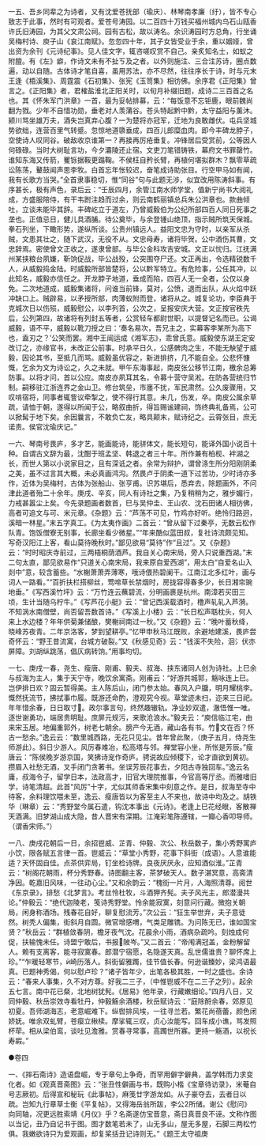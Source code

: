 <!-- { "loadSidebar": true } -->
一五、吾乡同辈之为诗者，又有沈爱苍抚部（瑜庆）、林琴南孝廉（纡），皆不专心致志于此事，然时有可观者。爱苍号涛园。以二百四十万钱买福州城内乌石山瓯香许氏旧涛园，为其父文肃公祠。园有古松，故以涛名。余识涛园时方总角，行坐诵吴梅村诗、庾子山《哀江南赋》。忽忽四十年，其子女皆受业于余，重以姻娅，曾出资为余刊《元诗纪事》。见人佳文字，辄咨嗟叹赏不自己。亲炙知名士，如蚁之附膻。有《左》癖，作诗文未有不扯ㄎ及之者。以外则施注、三合注苏诗，圈点数遍，动以自随。古体诗才笔自喜，虽用苏法，亦不尽然，往往序长于诗，时与元末王逢《梧溪集》、周霆震《石初集》、张宪《玉笥集》相彷佛。余序君《正阳集》曾言之。《正阳集》者，君榷盐淮北正阳关时，以旬月补缀旧题，成诗二三百首之名也。其《怀朱军门洪章》一首，最为妥帖排募，云：“每饭意不忘钜鹿，眼前魏尚翻为戮。少年不自惜功勋，垂老对人羡蒲谷。苍头特起黔中黔，太守益阳与薰沐。颍川骂坐雄万夫，酒失岂真弃心腹？一为楚将亦冠军，迁地为良敢雌伏。屯兵坚城势欲绌，连营百里气转蹙。忽惊地道隳垂成，四百儿郎糜血肉。即今丰碑龙脖子，空使诗人叹同谷。破敌收京谁第一？再接再厉疮垂复。冲锋居后受赏前，公等因人何碌碌。当时大树耻言功，今夕灞陵还止宿。文吏刀笔错铸铁，幕府文书罪罄竹。谁知东海又传箭，矍铄据鞍更蹋鞠。不侯枉自矜长臂，再植何堪拟群木？飘零草疏讼陈荡，鼙鼓闻声思李牧。白首忘年怅较迟，奋笔成诗助张目。行空甲马如有闻，我有长歌方当哭。”全首隶事稳切，惟“同谷”句与此题无涉，似宜改用陈涛斜事。有序甚长，极有声色，录后云：“壬辰四月，余管江南水师学堂，值新宁尚书大阅礼成，方盛服陪侍，有干韦跗注趋而过余，则云南鹤丽镇总兵朱公洪章也。款曲倾吐，立谈未能毕其辞。丰碑屹立于道左，乃曾威毅伯为公纪所部四百人同日死事之垄也。正值忌日，健儿具酒脯。待公奠毕，与余登锺山绝顶，指示贼所筑天保城。拳石列坐，下瞰形势，遂纵所谈。公贵州镇远人。益阳文忠为守时，以亲军从杀贼，文患其壮之，随下武汉，无役不从。文忠母寿，诸将毕贺。公中酒伤其曹，文忠辞焉。密使曾文正收之，遂隶曾部。与毕公金科攻吉安城。文正以忧归。江抚满州某挟粮台夙嫌，靳饷促战，毕公战殁，公突围夺尸还。文正再出，令选精锐数千人，从威毅捣金陆。时威毅所部皆楚将，公以黔军特立。有危险事，公任其冲，以此知名，威毅亦信任之。开龙脖子地道，垂成而陷，四百人无一全者，公仅以身免。二次地道成，威毅集诸将，问谁当前锋，莫对，公愤，退而出队，从火焰中跃冲缺口上。贼辟易，以矛授所部，肉薄蚁附而登，诸将从之。城复论功，李臣典于克城次日以伤殒，威毅慰公，以李列首，公次之，呈报安庆大营。文正按官秩先后，公列第四，故诸将有列封五等者，公赏轻车都尉世职，以提督记名而已。公谒威毅，语不平，威毅以靴刀授之曰：‘奏名易次，吾兄主之，实幕客李某所为高下也，盍刃之？’公笑而罢。湘中王闿运成《湘军志》，乖曾氏意。威毅使东湖王定安改订之，亦缘官书，未改正公前事。时承平日久，公感髀肉之生，不能无觖望于威毅，因论其书，至抵几而骂。威毅虽优容之，新进排挤，几不能自全。公悲怀慷慨，乞余为文为诗讼之，久之未就。甲午东海事起，南皮张公移节江南，檄余总筹防事。以将才问，首以公应。南皮亦夙耳其名，令募十营守吴淞。在防各营统归节制。嗣移驻江浙连界之金山卫。修台筑垒，市廛不扰，军民肃然。公久废骤用，又叹啃宿将，同事者辄訾议牵掣之，使不得行其意。未几，伤发，卒。南皮公属余草疏，请恤于朝，遂得以所闻于公，略叙曲折，得旨赐谧建祠，饰终典礼备焉，公可以掀髯于地下矣。余因曩言，不敢负亡友，略具颠末，赋诗纪之。云霄张目，庶无诺责。侯官沈瑜庆记。”

一六、琴南号畏庐，多才艺，能画能诗，能骈体文，能长短句，能译外国小说百十种。自谓古文辞为最，沈酣于班孟坚、韩退之者三十年。所作兼有柏枧、袢湖之长，而世人第以小说家目之，且有深诋之者。余常为辩护，谓曾涤生所分阳刚阴柔之美，虽不过言其大概，未必真画鸿沟。然畏卢于阴柔一道下过苦功，少时诗亦多作，近体为吴梅村，古体为张船山、张亨甫。识苏堪后，悉弃去，除题画外，不问津此道者殆二十余年。庚戌、辛亥，同人有诗社之集，乃复稍稍为之，雅步媚行，力戒甚嚣尘上矣。今先录题画者数首，巳与吴仲圭、王山农、沈石田诸人相彷佛，高者可追文与可、米元章。《杂题》云：“芦荡不可见，竹鸡亦好听。绝怜归路迥，溪暗一林星。”末五字真工。《为太夷作画》二首云：“曾从留下过秦亭，无数云松作队青。饱饭僧寮无别事，长廊坐看少微星。”“年来酷似蓝田叔，复社诗流颇见知。写奇汉阳江上客，看山莫待晚秋时。”鄙见欲易“莫待”作“且过”。又《杂题》云：“时时昭庆寺前过，三两梧桐荫酒芦。我自关心南宋局，旁人只说重西湖。”末二句太直，鄙见欲易作“只道关心南宋局，我来原自爱西湖”，用太白“自爱名山入剡中”意，较含蓄些。“水榭萧萧弄薄寒，哦诗偎热碧阑干。江南江北多红叶，画与词人一路看。”“百折扶栏搭柳丝，莺啼草长禁烟时，房拢容得春多少，长日湘帘豌地垂。”《写西溪竹坪》云：“万竹连云蘸碧流，分明画裹是杭州。南漳若买田三顷，生计当随乌柠牛。”《写芦花小艇》云：“曾记西溪载酒时，橹声轧轧入芦漪。不知涡水南僧壁，尚否留吾数首诗。”《写溪上小楼》云：“长日松声聒枕头，何人来上水边楼？年年供菊兼储酿，樊榭祠南过一秋。”又《杂题》云：“晚叶蓄秋绛，晓峰苏夜青。二年京洛客，梦到望耕亭。”忆甲申秋马江既败，余避地建溪，畏庐尝奇怀云：“野王昔流寓，台城方破裂。”又《秋感见奇》云：“钱溪不失险，洄氵伏亦屏障。刘胡纵跳荡，倡仄病转饷。”用事均切。

一七、庚戌一春，尧生、瘦唐、刚甫、毅夫、叔海、挟东诸同人创为诗社。上巳余与叔海为主人，集于天宁寺，晚饮余寓斋。刚甫云：“好游共城郭，觞咏连上巳。岂伊排日欢？固云暂得美。主人陈后山，闭门参太始。春风入户牖，明月耀桃李。慨然抚流节，拂拭事巾履。既游还命酌，澄观究今视。草堂迹未扫，迩来三日祀。年年惜余春，日日取寸。政尔事言句，终然趣辙轨。净业妙双遣，澈悟惟一唯。逐世谢勇功，端居贵明耻。庶屏元规污，来歌沧浪水。”毅夫云：“庾信临江宅，由来宋玉居。地偏重郭外，树老七朝余。膀产今无酒，藏山各有书。竹文在否？怀古一愁余。”逸云云：“数里城西路，无花只见尘。昔年曾此聚，（庚子五月，侍尧生师游此）。斜日少游人。风厉春难冶，松高塔与邻。禅堂容小坐，所怅是芳辰。”瘦唐云：“陈侯晚岁游京国，笑拂诗宠作奇庐。骋说故应倾稷下，论才直欲到黄初。攒眉入社愁无酒，叉手闭门贪著书。坐误芳辰花事去，夕阳古寺独回车。”逸云名庸，叔海令子，留学日本，法政高才，旧官大理院推事，今官高等厅丞。而雅嗜旧学，诗笔清超。此首“风厉”十字，尤似其师香宋集中刻意之作。是日，叔海至寺中待客，余料理饮喂未至，逸云、瘦唐皆以为客至主人不来也，故诗中均及之。胡铁华（琳章）云：“秀野堂今属石遣，钩沈本事出《元诗》。老逢上巳花经眼，客散禅天酒满。旧梦湖山成大隐，昔人晋宋有深期。江淹彩笔陈遵辖，一瓣心香叩导师。（谓香宋师。”）

一八、庚戌花朝后一日，余招鬯威、芷青、仲毅、次公、秋岳数子，集小秀野寓庐小饮，限各赋五言律一首。鬯威云：“草堂小秀野，花事下斜街（成语）。人意谁能适？天怀固自佳。点茶供弈局，钉坐检诗牌。良夜厌厌永，应知酒似淮。”芷青云：“树阁花朝雨，杯分秀野春。诗图翻主客，茶梦破天人。数子湛冥意，高斋清净因。乾嘉旧风味，一往动心尘。”又和余韵云：“槐街一片月，人海照清尊。阅世《东京录》，排愁《北梦言》。考丝怜杜牧，斗酒狎齐髡。夫子风光主，郎潜漫共论。”仲毅云：“绝代迦陵老，笺诗秀野堂。怜余能寂寞，刻意问行藏。微抱关朝局，闲身称酒场。残春花自好，聊复慰流芳。”次公云：“狂生举世弃，夫子意徒然。树秃人偏集，街斜月自圆。微官增感喟，气类足雕镌。为问陈无已，谁如国宝贤？”秋岳云：“群植敛春阴，檐牙夜气沈。花晨余小雨，酒病杂疏吟。刻烛成何促，扶输愧未任。诗盟宁敢后，书报陂岑。”又二首云：“帝闱满冠盖，金粉解留人。赖有支离客，能寻寂寞春。郎潜宁宿愿，名隐遂天真。乱世儒谁贵？聊怀席上珍。”“乍暖轻寒节，崎历落人。斜街留雅躅，佳节值长春。何逊谐臻妙，梁鸿语最真。已题神秀偈，何以慰卢珍？”诸子皆年少，出笔各极其胜，一时之盛也。余诗云：“春来人事集，久不对方尊。好我二三子，（中惟鬯威不在二三子之列）。起余五七言。南中花已粲，北地树犹髡。《居易》他年录，行藏嫩细论。”四月八日，又同仲毅、秋岳崇效寺看牡丹，仲毅觞余酒楼，秋岳赋诗云：“庭除酹余春，郊原见初夏。吾师湖海志，老意崛难下。纵辔排风埃，一往寻兰若。繁花尚蓓蕾，颜色闭娇妩。唯余双虬臂，苍瘿立楸椟。摩挲辄三叹，贞心汝能写。回车成小谯，骂发照杯荦。相从梁伯鸾，谈吐见澹雅。赏春寻常事，高躅世所寡。更持一觞酒，以祝长寿嘏。”

●卷四

一、《摔石斋诗》造语盘崛，专于章句上争奇，而罕用僻字僻典，盖学韩而力求变化者。如《观真晋斋图》云：“张丑性僻画与书，既购小楷《宝章待访录》，米菴自号志厥初。后得宣和秘玩《此事帖》，麻笺廿字游龙如。从子豪夺去，去者日以疏。岂知九行章草士衡《平复帖》，又得海岳翁所跋，李公所储。谢公《慰问》向同轴，况更远胜索靖《月仪》乎？名斋遂仿宝晋意，斋日真晋良不诬。文称作图以当记，丑乃自记书于图。图才数笔若未了，山无多山，屋无多屋，石脚三两松竹俱。我嫩欲诗只为爱观画，却复桨括丑记诗则无。”《题王太守祖庚

